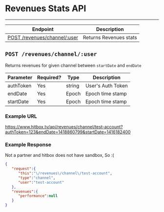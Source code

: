 # Revenues Stats API
***

| Endpoint | Description |
| ---- | --------------- |
| [POST /revenues/channel/:user](/twitter.md#post-twitterpost) | Returns Revenues stats |

## `POST /revenues/channel/:user`

Returns revenues for given channel between `startDate` and `endDate`

| Parameter | Required? | Type | Description |
| --- | --- | --- | --- |
| authToken | Yes | string | User's Auth Token |
| endDate | Yes | Epoch | Epoch time stamp |
| startDate | Yes | Epoch | Epoch time stamp |

### Example URL

https://www.hitbox.tv/api/revenues/channel/test-account?authToken=123&endDate=1418860799&startDate=1416182400

### Example Response 

Not a partner and hitbox does not have sandbox, So :(
```json
{
   "request":{
      "this":"\/revenues\/channel\/test-account",
      "type":"channel",
      "user":"test-account"
   },
   "revenues":{
      "performance":null
   }
}
```

